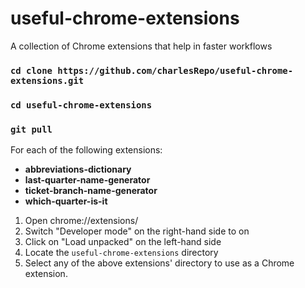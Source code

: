 # useful-chrome-extensions
A collection of Chrome extensions that help in faster workflows 

### `cd clone https://github.com/charlesRepo/useful-chrome-extensions.git`
### `cd useful-chrome-extensions`
### `git pull`

For each of the following extensions:
- __abbreviations-dictionary__
- __last-quarter-name-generator__
- __ticket-branch-name-generator__
- __which-quarter-is-it__

1. Open chrome://extensions/
2. Switch "Developer mode" on the right-hand side to on
3. Click on "Load unpacked" on the left-hand side
4. Locate the `useful-chrome-extensions` directory
5. Select any of the above extensions' directory to use as a Chrome extension.